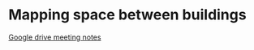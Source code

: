 # Mapping space between buildings

[Google drive meeting notes](https://docs.google.com/document/d/1L2oc2-gExLVKf80bpLF5QTWXPlL1lzuKJ54PP876t5M/edit?usp=sharing)
